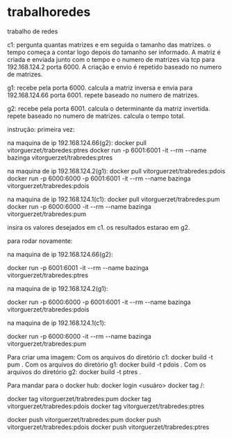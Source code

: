 # trabalhoredes
trabalho de redes 

c1:
pergunta quantas matrizes e em seguida o tamanho das matrizes.
o tempo começa a contar logo depois do tamanho ser informado.
A matriz é criada e enviada junto com o tempo e o numero de matrizes via tcp para 192.168.124.2 porta 6000.
A criação e envio é repetido baseado no numero de matrizes.

g1:
recebe pela porta 6000.
calcula a matriz inversa e envia para 192.168.124.66 porta 6001.
repete baseado no numero de matrizes.

g2:
recebe pela porta 6001.
calcula o determinante da matriz invertida.
repete baseado no numero de matrizes.
calcula o tempo total.

instrução:
primeira vez:

na maquina de ip 192.168.124.66(g2):
docker pull vitorguerzet/trabredes:ptres
docker run -p 6001:6001 -it --rm --name bazinga vitorguerzet/trabredes:ptres

na maquina de ip 192.168.124.2(g1):
docker pull vitorguerzet/trabredes:pdois
docker run -p 6000:6000 -p 6001:6001 -it --rm --name bazinga vitorguerzet/trabredes:pdois

na maquina de ip 192.168.124.1(c1):
docker pull vitorguerzet/trabredes:pum
docker run -p 6000:6000 -it --rm --name bazinga vitorguerzet/trabredes:pum

insira os valores desejados em c1.
os resultados estarao em g2.

para rodar novamente:

na maquina de ip 192.168.124.66(g2):

docker run -p 6001:6001 -it --rm --name bazinga vitorguerzet/trabredes:ptres

na maquina de ip 192.168.124.2(g1):

docker run -p 6000:6000 -p 6001:6001 -it --rm --name bazinga vitorguerzet/trabredes:pdois

na maquina de ip 192.168.124.1(c1):

docker run -p 6000:6000 -it --rm --name bazinga vitorguerzet/trabredes:pum

Para criar uma imagem:
Com os arquivos do diretório c1:
docker build -t pum .
Com os arquivos do diretório g1:
docker build -t pdois .
Com os arquivos do diretório g2:
docker build -t ptres .

Para mandar para o docker hub:
docker login <usuáro>
docker tag <usuario>/<diretorio>:<imagem>

docker tag vitorguerzet/trabredes:pum
docker tag vitorguerzet/trabredes:pdois
docker tag vitorguerzet/trabredes:ptres

docker push vitorguerzet/trabredes:pum
docker push vitorguerzet/trabredes:pdois
docker push vitorguerzet/trabredes:ptres



